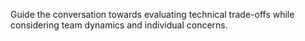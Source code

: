 Guide the conversation towards evaluating technical trade-offs while considering team dynamics and individual concerns.

